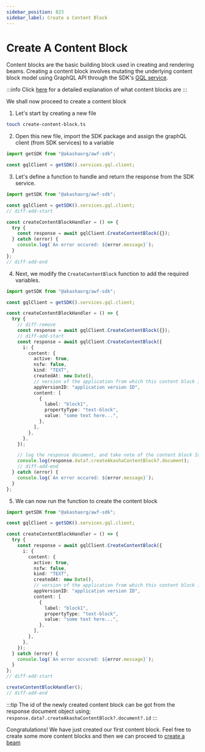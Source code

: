 ```yaml
---
sidebar_position: 823
sidebar_label: Create a Content Block
---
```


# Create A Content Block

Content blocks are the basic building block used in creating and rendering beams. Creating a content block involves mutating
the underlying <span className="highlight-1">content block model</span> using GraphQL API through the SDK's [GQL service](../../data-fetching-and-mutations/sdk/services/Services.md#graphql).

:::info
Click [here](../../extensions/editor/content_blocks.md) for a detailed explanation of what content blocks are
:::

We shall now proceed to create a content block

1. Let's start by creating a new file

```bash
touch create-content-block.ts
```

2. Open this new file, import the SDK package and assign the graphQL client (from SDK services) to a variable

```ts title="create-content-block.ts"
import getSDK from "@akashaorg/awf-sdk";

const gqlClient = getSDK().services.gql.client;
```

3. Let's define a function to handle and return the response from the SDK service.

```ts title="create-content-block.ts"
import getSDK from "@akashaorg/awf-sdk";

const gqlClient = getSDK().services.gql.client;
// diff-add-start

const createContentBlockHandler = () => {
  try {
    const response = await gqlClient.CreateContentBlock({});
  } catch (error) {
    console.log(`An error occured: ${error.message}`);
  }
};
// diff-add-end
```

4. Next, we modify the `CreateContentBlock` function to add the required variables.

```ts title="create-content-block.ts"
import getSDK from "@akashaorg/awf-sdk";

const gqlClient = getSDK().services.gql.client;

const createContentBlockHandler = () => {
  try {
    // diff-remove
    const response = await gqlClient.CreateContentBlock({});
    // diff-add-start
    const response = await gqlClient.CreateContentBlock({
      i: {
        content: {
          active: true,
          nsfw: false,
          kind: "TEXT",
          createdAt: new Date(),
          // version of the application from which this content block is being created
          appVersionID: "application version ID",
          content: [
            {
              label: "block1",
              propertyType: "text-block",
              value: "some text here...",
            },
          ],
        },
      },
    });

    // log the response document, and take note of the content block Id
    console.log(response.data?.createAkashaContentBlock?.document);
    // diff-add-end
  } catch (error) {
    console.log(`An error occured: ${error.message}`);
  }
};
```

5. We can now run the function to create the content block

```ts title="create-content-block.ts"
import getSDK from "@akashaorg/awf-sdk";

const gqlClient = getSDK().services.gql.client;

const createContentBlockHandler = () => {
  try {
    const response = await gqlClient.CreateContentBlock({
      i: {
        content: {
          active: true,
          nsfw: false,
          kind: "TEXT",
          createdAt: new Date(),
          // version of the application from which this content block is being created
          appVersionID: "application version ID",
          content: [
            {
              label: "block1",
              propertyType: "text-block",
              value: "some text here...",
            },
          ],
        },
      },
    });
  } catch (error) {
    console.log(`An error occured: ${error.message}`);
  }
};
// diff-add-start

createContentBlockHandler();
// diff-add-end
```

:::tip
The id of the newly created content block can be got from the response document object using;
`response.data?.createAkashaContentBlock?.document?.id`
:::

Congratulations! We have just created our first content block. Feel free to create some more content blocks and then we can proceed to [create a beam](./create-a-beam.md)
